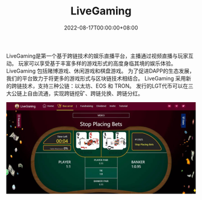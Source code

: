 ﻿---
title: "LiveGaming"
description: "Live Gaming 是第一个娱乐性直播"
date: 2022-08-17T00:00:00+08:00
lastmod: 2022-08-17T00:00:00+08:00
draft: false
authors: ["boogArno"]
featuredImage: "livegaming.png"
tags: ["Gambling","LiveGaming"]
categories: ["nfts"]
nfts: ["Gambling"]
blockchain: "TRON"
website: "https://dappradar.com/"
twitter: "https://twitter.com/LiveGaming2019"
discord: ""
telegram: "https://t.me/LiveGamingio"
github: ""
youtube: ""
twitch: ""
facebook: ""
instagram: ""
reddit: ""
medium: ""
steam: ""
gitbook: ""
googleplay: ""
appstore: ""
status: "Live"
weight: 
lightgallery: true
toc: true
pinned: false
recommend: false
recommend1: false
---
LiveGaming是第一个基于跨链技术的娱乐直播平台，主播通过视频直播与玩家互动。 玩家可以享受基于丰富多样的游戏形式的高度身临其境的娱乐体验。 LiveGaming 包括赌博游戏、休闲游戏和棋盘游戏。 为了促进DAPP的生态发展，我们的平台致力于将更多的游戏形式与区块链技术相结合。 LiveGaming 采用新的跨链技术，支持三种公链：以太坊、EOS 和 TRON。 发行的LGT代币可以在三大公链上自由流通，实现跨链挖矿、跨链兑换、跨链分红。

![D0yzIa1X4AAdMKY](D0yzIa1X4AAdMKY.jpg)